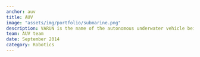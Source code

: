 ```yaml
---
anchor: auv
title: AUV
image: "assets/img/portfolio/submarine.png"
description: VARUN is the name of the autonomous underwater vehicle being developed by a team of undergraduate students under Robotics Club IIT Kanpur. I have spend more time on this that all the other projects (other that huracan) combined. Headover to <a href="https://auv-iitk.github.io">auv-iitk.github.io</a> for more details. We are using ROS and OpenCV for making the robot runs autonomously. All source code is open source and can be accessed at <a href="https://github.com/auv-iitk">github.com/auv-iitk</a>.
team: AUV team
date: September 2014
category: Robotics
---
```

